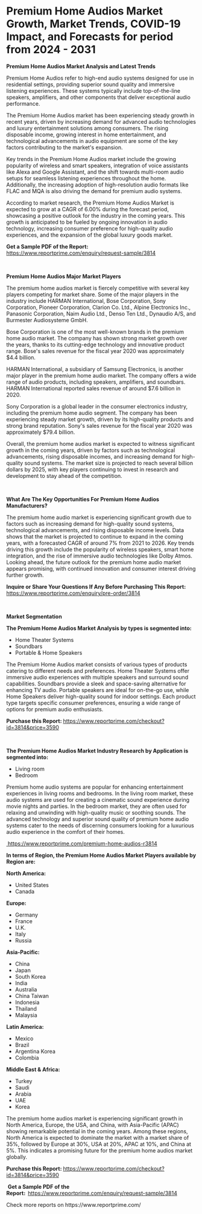 <p><h1>Premium Home Audios Market Growth, Market Trends, COVID-19 Impact, and Forecasts for period from 2024 - 2031</h1></p><p><strong>Premium Home Audios Market Analysis and Latest Trends</strong></p>
<p><p>Premium Home Audios refer to high-end audio systems designed for use in residential settings, providing superior sound quality and immersive listening experiences. These systems typically include top-of-the-line speakers, amplifiers, and other components that deliver exceptional audio performance.</p><p>The Premium Home Audios market has been experiencing steady growth in recent years, driven by increasing demand for advanced audio technologies and luxury entertainment solutions among consumers. The rising disposable income, growing interest in home entertainment, and technological advancements in audio equipment are some of the key factors contributing to the market's expansion.</p><p>Key trends in the Premium Home Audios market include the growing popularity of wireless and smart speakers, integration of voice assistants like Alexa and Google Assistant, and the shift towards multi-room audio setups for seamless listening experiences throughout the home. Additionally, the increasing adoption of high-resolution audio formats like FLAC and MQA is also driving the demand for premium audio systems.</p><p>According to market research, the Premium Home Audios Market is expected to grow at a CAGR of 6.00% during the forecast period, showcasing a positive outlook for the industry in the coming years. This growth is anticipated to be fueled by ongoing innovation in audio technology, increasing consumer preference for high-quality audio experiences, and the expansion of the global luxury goods market.</p></p>
<p><strong>Get a Sample PDF of the Report:&nbsp;</strong> <a href="https://www.reportprime.com/enquiry/request-sample/3814">https://www.reportprime.com/enquiry/request-sample/3814</a></p>
<p>&nbsp;</p>
<p><strong>Premium Home Audios Major Market Players</strong></p>
<p><p>The premium home audios market is fiercely competitive with several key players competing for market share. Some of the major players in the industry include HARMAN International, Bose Corporation, Sony Corporation, Pioneer Corporation, Clarion Co. Ltd., Alpine Electronics Inc., Panasonic Corporation, Naim Audio Ltd., Denso Ten Ltd., Dynaudio A/S, and Burmester Audiosysteme GmbH.</p><p>Bose Corporation is one of the most well-known brands in the premium home audio market. The company has shown strong market growth over the years, thanks to its cutting-edge technology and innovative product range. Bose's sales revenue for the fiscal year 2020 was approximately $4.4 billion.</p><p>HARMAN International, a subsidiary of Samsung Electronics, is another major player in the premium home audio market. The company offers a wide range of audio products, including speakers, amplifiers, and soundbars. HARMAN International reported sales revenue of around $7.6 billion in 2020.</p><p>Sony Corporation is a global leader in the consumer electronics industry, including the premium home audio segment. The company has been experiencing steady market growth, driven by its high-quality products and strong brand reputation. Sony's sales revenue for the fiscal year 2020 was approximately $79.4 billion.</p><p>Overall, the premium home audios market is expected to witness significant growth in the coming years, driven by factors such as technological advancements, rising disposable incomes, and increasing demand for high-quality sound systems. The market size is projected to reach several billion dollars by 2025, with key players continuing to invest in research and development to stay ahead of the competition.</p></p>
<p>&nbsp;</p>
<p><strong>What Are The Key Opportunities For Premium Home Audios Manufacturers?</strong></p>
<p><p>The premium home audio market is experiencing significant growth due to factors such as increasing demand for high-quality sound systems, technological advancements, and rising disposable income levels. Data shows that the market is projected to continue to expand in the coming years, with a forecasted CAGR of around 7% from 2021 to 2026. Key trends driving this growth include the popularity of wireless speakers, smart home integration, and the rise of immersive audio technologies like Dolby Atmos. Looking ahead, the future outlook for the premium home audio market appears promising, with continued innovation and consumer interest driving further growth.</p></p>
<p><strong>Inquire or Share Your Questions If Any Before Purchasing This Report:</strong> <a href="https://www.reportprime.com/enquiry/pre-order/3814">https://www.reportprime.com/enquiry/pre-order/3814</a></p>
<p>&nbsp;</p>
<p><strong>Market Segmentation</strong></p>
<p><strong>The Premium Home Audios Market Analysis by types is segmented into:</strong></p>
<p><ul><li>Home Theater Systems</li><li>Soundbars</li><li>Portable & Home Speakers</li></ul></p>
<p><p>The Premium Home Audios market consists of various types of products catering to different needs and preferences. Home Theater Systems offer immersive audio experiences with multiple speakers and surround sound capabilities. Soundbars provide a sleek and space-saving alternative for enhancing TV audio. Portable speakers are ideal for on-the-go use, while Home Speakers deliver high-quality sound for indoor settings. Each product type targets specific consumer preferences, ensuring a wide range of options for premium audio enthusiasts.</p></p>
<p><strong>Purchase this Report:&nbsp;</strong><a href="https://www.reportprime.com/checkout?id=3814&price=3590">https://www.reportprime.com/checkout?id=3814&price=3590</a></p>
<p>&nbsp;</p>
<p><strong>The Premium Home Audios Market Industry Research by Application is segmented into:</strong></p>
<p><ul><li>Living room</li><li>Bedroom</li></ul></p>
<p><p>Premium home audio systems are popular for enhancing entertainment experiences in living rooms and bedrooms. In the living room market, these audio systems are used for creating a cinematic sound experience during movie nights and parties. In the bedroom market, they are often used for relaxing and unwinding with high-quality music or soothing sounds. The advanced technology and superior sound quality of premium home audio systems cater to the needs of discerning consumers looking for a luxurious audio experience in the comfort of their homes.</p></p>
<p><a href="https://www.reportprime.com/premium-home-audios-r3814">&nbsp;https://www.reportprime.com/premium-home-audios-r3814</a></p>
<p><strong>In terms of Region, the Premium Home Audios Market Players available by Region are:</strong></p>
<p>
    <p> <strong> North America: </strong>
        <ul>
            <li>United States</li>
            <li>Canada</li>
        </ul>
        </p> 
    <p> <strong> Europe: </strong>
        <ul>
            <li>Germany</li>
            <li>France</li>
            <li>U.K.</li>
            <li>Italy</li>
            <li>Russia</li>
        </ul>
        </p> 
    <p> <strong> Asia-Pacific: </strong>
        <ul>
            <li>China</li>
            <li>Japan</li>
            <li>South Korea</li>
            <li>India</li>
            <li>Australia</li>
            <li>China Taiwan</li>
            <li>Indonesia</li>
            <li>Thailand</li>
            <li>Malaysia</li>
        </ul>
        </p> 
    <p> <strong> Latin America: </strong>
        <ul>
            <li>Mexico</li>
            <li>Brazil</li>
            <li>Argentina Korea</li>
            <li>Colombia</li>
        </ul>
        </p> 
    <p> <strong> Middle East & Africa: </strong>
        <ul>
            <li>Turkey</li>
            <li>Saudi</li>
            <li>Arabia</li>
            <li>UAE</li>
            <li>Korea</li>
        </ul>
    </p>
    </p>
<p><p>The premium home audios market is experiencing significant growth in North America, Europe, the USA, and China, with Asia-Pacific (APAC) showing remarkable potential in the coming years. Among these regions, North America is expected to dominate the market with a market share of 35%, followed by Europe at 30%, USA at 20%, APAC at 10%, and China at 5%. This indicates a promising future for the premium home audios market globally.</p></p>
<p><strong>Purchase this Report: </strong><a href="https://www.reportprime.com/checkout?id=3814&price=3590">https://www.reportprime.com/checkout?id=3814&price=3590</a></p>
<p>&nbsp;<strong>Get a Sample PDF of the Report:&nbsp;&nbsp;</strong><a href="https://www.reportprime.com/enquiry/request-sample/3814">https://www.reportprime.com/enquiry/request-sample/3814</a></p>
<p><strong></strong></p>
<p>Check more reports on https://www.reportprime.com/</p>